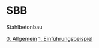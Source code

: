 # SBB
Stahlbetonbau 

[0. Allgemein](https://aiztok.github.io/SBB/000_Allgemein.html)
[1. Einführungsbeispiel](https://aiztok.github.io/SBB/001_Einführungsbeispiel.html)
